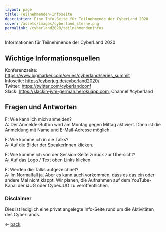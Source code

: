 ```yaml
---
layout: page
title: Teilnehmenden-Infoseite
description: Eine Info-Seite für Teilnehmende der CyberLand 2020
cover: /assets/images/cyberland_sterne.png
permalink: /cyberland2020/teilnehmendeninfos
---
```


Informationen für Teilnehmende der CyberLand 2020

## Wichtige Informationsquellen

Konferenzseite: <https://www.bigmarker.com/series/cyberland/series_summit>  
Infoseite: <https://cyberjug.de/cyberland2020/>  
Twitter: <https://twitter.com/cyberlandconf>  
Slack: <https://slackin-jvm-german.herokuapp.com>, Channel #cyberland  

## Fragen und Antworten

F: Wie kann ich mich anmelden?  
A: Der Anmelde-Button wird am Montag gegen Mittag aktiviert. Dann ist die Anmeldung mit Name und E-Mail-Adresse möglich.

F: Wie komme ich in die Talks?  
A: Auf die Bilder der SpeakerInnen klicken.

F: Wie komme ich von der Session-Seite zurück zur Übersicht?  
A: Auf das Logo / Text oben Links klicken.

F: Werden die Talks aufgezeichnet?  
A: Im Normalfall ja. Aber es kann auch vorkommen, dass es das ein oder andere Mal nicht klappt. Wir planen, die Aufnahmen auf dem YouTube-Kanal der iJUG oder CyberJUG zu veröffentlichen.

### Disclaimer

Dies ist lediglich eine privat angelegte Info-Seite rund um die Aktivitäten des CyberLands.

&lt;- [back](./)